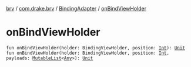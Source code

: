 [brv](../../index.md) / [com.drake.brv](../index.md) / [BindingAdapter](index.md) / [onBindViewHolder](./on-bind-view-holder.md)

# onBindViewHolder

`fun onBindViewHolder(holder: BindingViewHolder, position: `[`Int`](https://kotlinlang.org/api/latest/jvm/stdlib/kotlin/-int/index.html)`): `[`Unit`](https://kotlinlang.org/api/latest/jvm/stdlib/kotlin/-unit/index.html)
`fun onBindViewHolder(holder: BindingViewHolder, position: `[`Int`](https://kotlinlang.org/api/latest/jvm/stdlib/kotlin/-int/index.html)`, payloads: `[`MutableList`](https://kotlinlang.org/api/latest/jvm/stdlib/kotlin.collections/-mutable-list/index.html)`<`[`Any`](https://kotlinlang.org/api/latest/jvm/stdlib/kotlin/-any/index.html)`>): `[`Unit`](https://kotlinlang.org/api/latest/jvm/stdlib/kotlin/-unit/index.html)